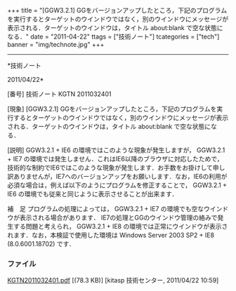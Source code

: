﻿+++
title = "[GGW3.2.1] GGをバージョンアップしたところ，下記のプログラムを実行するとターゲットのウインドウではなく，別のウインドウにメッセージが表示される．ターゲットのウインドウは，タイトル about:blank で空な状態になる．"
date = "2011-04-22"
ttags = ["技術ノート"]
tcategories = ["tech"]
banner = "img/technote.jpg"
+++

-----------------------------------------------------------------------------------------------------------------------------

*技術ノート

2011/04/22*


[番号]
技術ノート KGTN 2011032401

[現象]
[GGW3.2.1]
GGをバージョンアップしたところ，下記のプログラムを実行するとターゲットのウインドウではなく，別のウインドウにメッセージが表示される．ターゲットのウインドウは，タイトル
about:blank で空な状態になる．

[説明]
GGW3.2.1 + IE6 の環境ではこのような現象が発生しますが， GGW3.2.1 + IE7
の環境では発生しません．これはIE6以降のブラウザに対応したためで，技術的な制約でIE6ではこのような現象が発生します．お手数をお掛けして申し訳ありませんが，IE7へのバージョンアップをお願いします．なお，IE6の利用が必須な場合は，例えば以下のようにプログラムを修正することで，
GGW3.2.1 + IE6 の環境でも従来と同じように表示させることが出来ます．

補　足
プログラムの処理によっては， GGW3.2.1 + IE7
の環境でも空なウインドウが表示される場合があります．
IE7の処理とGGのウインドウ管理の絡みで発生する問題と考えられ， GGW3.2.1 +
IE8
の環境では正常にウインドウが表示されます．なお，本検証で使用した環境は
Windows Server 2003 SP2 + IE8 (8.0.6001.18702) です．


### ファイル

 
 


[KGTN2011032401.pdf](http://techreport.kitasp.net/attachments/download/525/KGTN2011032401.pdf)
 [(78.3 KB)] [kitasp 技術センター, 2011/04/22
10:59]


 


 

